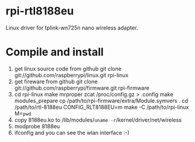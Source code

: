 rpi-rtl8188eu
=============

Linux driver for tplink-wn725n nano wireless adapter.

Compile and install
===================
1. get linux source code from github
	git clone git://github.com/raspberrypi/linux.git rpi-linux
2. get fireware from github
	git clone git://github.com/raspberrypi/firmware.git rpi-firmware
3. cd rpi-linux
	make mrproper
	zcat /proc/config.gz > .config
	make modules_prepare
	cp /path/to/rpi-firmware/extra/Module.symvers .
	cd /path/to/rtl-8188eu
	CONFIG_RLT8188EU=m make -C /path/to/rpi-linux M=`pwd`
4. copy 8188eu.ko to /lib/modules/`uname -r`/kernel/driver/net/wireless
5. modprobe 8188eu
6. ifconfig and you can see the wlan interface :-)
